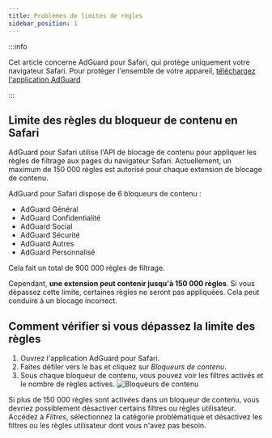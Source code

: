 ```yaml
---
title: Problèmes de limites de règles
sidebar_position: 1
---
```


:::info

Cet article concerne AdGuard pour Safari, qui protège uniquement votre navigateur Safari. Pour protéger l'ensemble de votre appareil, [téléchargez l'application AdGuard](https://agrd.io/download-kb-adblock)

:::

## Limite des règles du bloqueur de contenu en Safari

AdGuard pour Safari utilise l'API de blocage de contenu pour appliquer les règles de filtrage aux pages du navigateur Safari. Actuellement, un maximum de 150 000 règles est autorisé pour chaque extension de blocage de contenu.

AdGuard pour Safari dispose de 6 bloqueurs de contenu :

- AdGuard Général
- AdGuard Confidentialité
- AdGuard Social
- AdGuard Sécurité
- AdGuard Autres
- AdGuard Personnalisé

Cela fait un total de 900 000 règles de filtrage.

Cependant, **une extension peut contenir jusqu'à 150 000 règles**. Si vous dépassez cette limite, certaines règles ne seront pas appliquées. Cela peut conduire à un blocage incorrect.

## Comment vérifier si vous dépassez la limite des règles

1. Ouvrez l'application AdGuard pour Safari.
2. Faites défiler vers le bas et cliquez sur _Bloqueurs de contenu_.
3. Sous chaque bloqueur de contenu, vous pouvez voir les filtres activés et le nombre de règles actives.
   ![Bloqueurs de contenu](https://cdn.adtidy.org/content/Kb/ad_blocker/safari/adg-safari-cb.png)

Si plus de 150 000 règles sont activées dans un bloqueur de contenu, vous devriez possiblement désactiver certains filtres ou règles utilisateur. Accédez à _Filtres_, sélectionnez la catégorie problématique et désactivez les filtres ou les règles utilisateur dont vous n'avez pas besoin.
